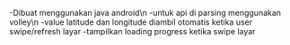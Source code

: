 -Dibuat menggunakan java android\n
-untuk api di parsing menggunakan volley\n
-value latitude dan longitude diambil otomatis ketika user swipe/refresh layar
-tampilkan loading progress ketika swipe layar
